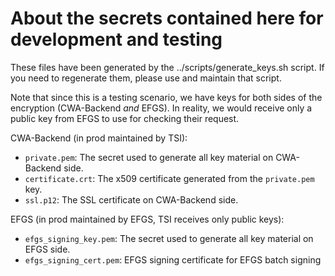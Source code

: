 About the secrets contained here for development and testing
=============================================================

These files have been generated by the ../scripts/generate_keys.sh script. If you need to regenerate them, please use and maintain that script.

Note that since this is a testing scenario, we have keys for both sides of the encryption (CWA-Backend  _and_  EFGS). In reality, we would receive only a public key from EFGS to use for checking their request.

CWA-Backend (in prod maintained by TSI):
- `private.pem`: The secret used to generate all key material on CWA-Backend side.
- `certificate.crt`: The x509 certificate generated from the `private.pem` key.
- `ssl.p12`: The SSL certificate on CWA-Backend side.

EFGS (in prod maintained by EFGS, TSI receives only public keys):
- `efgs_signing_key.pem`: The secret used to generate all key material on EFGS side.
- `efgs_signing_cert.pem`: EFGS signing certificate for EFGS batch signing
